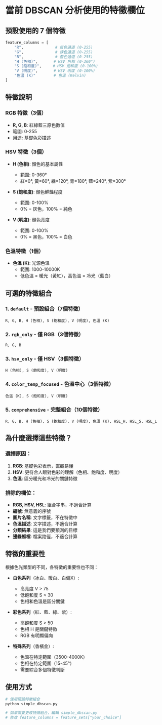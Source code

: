 # 當前 DBSCAN 分析使用的特徵欄位

## 預設使用的 7 個特徵

```python
feature_columns = [
    "R",              # 紅色通道 (0-255)
    "G",              # 綠色通道 (0-255)
    "B",              # 藍色通道 (0-255)
    "H (色相)",       # HSV 色相 (0-360°)
    "S (飽和度)",     # HSV 飽和度 (0-100%)
    "V (明度)",       # HSV 明度 (0-100%)
    "色溫 (K)"        # 色溫 (Kelvin)
]
```

## 特徵說明

### RGB 特徵（3個）
- **R, G, B**: 紅綠藍三原色數值
- 範圍: 0-255
- 用途: 基礎色彩描述

### HSV 特徵（3個）
- **H (色相)**: 顏色的基本屬性
  - 範圍: 0-360°
  - 紅=0°, 黃=60°, 綠=120°, 青=180°, 藍=240°, 紫=300°
  
- **S (飽和度)**: 顏色鮮豔程度
  - 範圍: 0-100%
  - 0% = 灰色，100% = 純色
  
- **V (明度)**: 顏色亮度
  - 範圍: 0-100%
  - 0% = 黑色，100% = 白色

### 色溫特徵（1個）
- **色溫 (K)**: 光源色溫
  - 範圍: 1000-10000K
  - 低色溫 = 暖光（黃紅），高色溫 = 冷光（藍白）

## 可選的特徵組合

### 1. `default` - 預設組合（7個特徵）
```
R, G, B, H (色相), S (飽和度), V (明度), 色溫 (K)
```

### 2. `rgb_only` - 僅 RGB（3個特徵）
```
R, G, B
```

### 3. `hsv_only` - 僅 HSV（3個特徵）
```
H (色相), S (飽和度), V (明度)
```

### 4. `color_temp_focused` - 色溫中心（3個特徵）
```
色溫 (K), S (飽和度), V (明度)
```

### 5. `comprehensive` - 完整組合（10個特徵）
```
R, G, B, H (色相), S (飽和度), V (明度), 色溫 (K), HSL_H, HSL_S, HSL_L
```

## 為什麼選擇這些特徵？

### 選擇原因：
1. **RGB**: 基礎色彩表示，直觀易懂
2. **HSV**: 更符合人眼對色彩的理解（色相、飽和度、明度）
3. **色溫**: 區分暖光和冷光的關鍵特徵

### 排除的欄位：
- **RGB, HSV, HSL**: 組合字串，不適合計算
- **編號**: 無意義的序號
- **圖片名稱**: 文字標籤，不在特徵中
- **色溫描述**: 文字描述，不適合計算
- **分類結果**: 這是我們要預測的目標
- **邊緣框檔**: 檔案路徑，不適合計算

## 特徵的重要性

根據色光類型的不同，各特徵的重要性也不同：

- **白色系列**（冰白、暖白、白偏X）:
  - 高亮度 V > 75
  - 低飽和度 S < 30
  - 色相和色溫是區分關鍵

- **彩色系列**（紅、藍、綠、紫）:
  - 高飽和度 S > 50
  - 色相 H 是關鍵特徵
  - RGB 有明顯偏向

- **特殊系列**（香檳金）:
  - 色溫在特定範圍（3500-4000K）
  - 色相在特定範圍（15-45°）
  - 需要綜合多個特徵判斷

## 使用方式

```bash
# 使用預設特徵組合
python simple_dbscan.py

# 如果需要更改特徵組合，編輯 simple_dbscan.py
# 修改 feature_columns = feature_sets["your_choice"]
```
